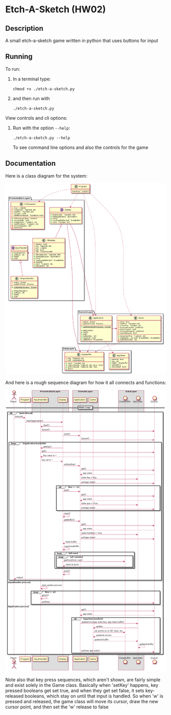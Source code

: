 # Etch-A-Sketch (HW02)

## Description

A small etch-a-sketch game written in python that uses buttons for input

## Running

To run:

1) In a terminal type:

   ```
   chmod +x ./etch-a-sketch.py
   ```

2) and then run with

   ```
   ./etch-a-sketch.py
   ```

View controls and cli options:

1) Run with the option `--help`:

   ```
   ./etch-a-sketch.py --help
   ```

   To see command line options and also the controls for the game

## Documentation

Here is a class diagram for the system:

![class diagram](../docs/etch-a-sketch-class.png)

And here is a rough sequence diagram for how it all connects and functions:

![sequence diagram](../docs/etch-a-sketch-seq.png)

Note also that key press sequences, which aren't shown, are fairly simple and exist solely in the Game class. Basically when 'setKey' happens, key pressed booleans get set true, and when they get set false, it sets key-released booleans, which stay on until that input is handled. So when 'w' is pressed and released, the game class will move its cursor, draw the new cursor point, and then set the 'w' release to false
